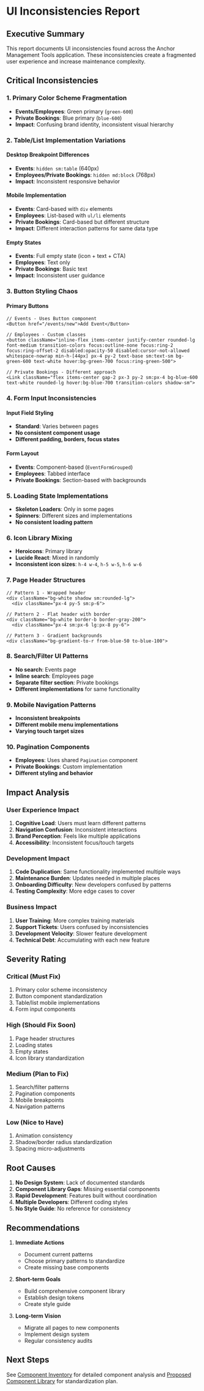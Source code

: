 # UI Inconsistencies Report

## Executive Summary
This report documents UI inconsistencies found across the Anchor Management Tools application. These inconsistencies create a fragmented user experience and increase maintenance complexity.

## Critical Inconsistencies

### 1. **Primary Color Scheme Fragmentation**
- **Events/Employees**: Green primary (`green-600`)
- **Private Bookings**: Blue primary (`blue-600`)
- **Impact**: Confusing brand identity, inconsistent visual hierarchy

### 2. **Table/List Implementation Variations**

#### Desktop Breakpoint Differences
- **Events**: `hidden sm:table` (640px)
- **Employees/Private Bookings**: `hidden md:block` (768px)
- **Impact**: Inconsistent responsive behavior

#### Mobile Implementation
- **Events**: Card-based with `div` elements
- **Employees**: List-based with `ul/li` elements
- **Private Bookings**: Card-based but different structure
- **Impact**: Different interaction patterns for same data type

#### Empty States
- **Events**: Full empty state (icon + text + CTA)
- **Employees**: Text only
- **Private Bookings**: Basic text
- **Impact**: Inconsistent user guidance

### 3. **Button Styling Chaos**

#### Primary Buttons
```tsx
// Events - Uses Button component
<Button href="/events/new">Add Event</Button>

// Employees - Custom classes
<button className="inline-flex items-center justify-center rounded-lg font-medium transition-colors focus:outline-none focus:ring-2 focus:ring-offset-2 disabled:opacity-50 disabled:cursor-not-allowed whitespace-nowrap min-h-[44px] px-4 py-2 text-base sm:text-sm bg-green-600 text-white hover:bg-green-700 focus:ring-green-500">

// Private Bookings - Different approach
<Link className="flex items-center gap-2 px-3 py-2 sm:px-4 bg-blue-600 text-white rounded-lg hover:bg-blue-700 transition-colors shadow-sm">
```

### 4. **Form Input Inconsistencies**

#### Input Field Styling
- **Standard**: Varies between pages
- **No consistent component usage**
- **Different padding, borders, focus states**

#### Form Layout
- **Events**: Component-based (`EventFormGrouped`)
- **Employees**: Tabbed interface
- **Private Bookings**: Section-based with backgrounds

### 5. **Loading State Implementations**

- **Skeleton Loaders**: Only in some pages
- **Spinners**: Different sizes and implementations
- **No consistent loading pattern**

### 6. **Icon Library Mixing**
- **Heroicons**: Primary library
- **Lucide React**: Mixed in randomly
- **Inconsistent icon sizes**: `h-4 w-4`, `h-5 w-5`, `h-6 w-6`

### 7. **Page Header Structures**

```tsx
// Pattern 1 - Wrapped header
<div className="bg-white shadow sm:rounded-lg">
  <div className="px-4 py-5 sm:p-6">

// Pattern 2 - Flat header with border
<div className="bg-white border-b border-gray-200">
  <div className="px-4 sm:px-6 lg:px-8 py-6">

// Pattern 3 - Gradient backgrounds
<div className="bg-gradient-to-r from-blue-50 to-blue-100">
```

### 8. **Search/Filter UI Patterns**

- **No search**: Events page
- **Inline search**: Employees page
- **Separate filter section**: Private bookings
- **Different implementations** for same functionality

### 9. **Mobile Navigation Patterns**

- **Inconsistent breakpoints**
- **Different mobile menu implementations**
- **Varying touch target sizes**

### 10. **Pagination Components**

- **Employees**: Uses shared `Pagination` component
- **Private Bookings**: Custom implementation
- **Different styling and behavior**

## Impact Analysis

### User Experience Impact
1. **Cognitive Load**: Users must learn different patterns
2. **Navigation Confusion**: Inconsistent interactions
3. **Brand Perception**: Feels like multiple applications
4. **Accessibility**: Inconsistent focus/touch targets

### Development Impact
1. **Code Duplication**: Same functionality implemented multiple ways
2. **Maintenance Burden**: Updates needed in multiple places
3. **Onboarding Difficulty**: New developers confused by patterns
4. **Testing Complexity**: More edge cases to cover

### Business Impact
1. **User Training**: More complex training materials
2. **Support Tickets**: Users confused by inconsistencies
3. **Development Velocity**: Slower feature development
4. **Technical Debt**: Accumulating with each new feature

## Severity Rating

### Critical (Must Fix)
1. Primary color scheme inconsistency
2. Button component standardization
3. Table/list mobile implementations
4. Form input components

### High (Should Fix Soon)
1. Page header structures
2. Loading states
3. Empty states
4. Icon library standardization

### Medium (Plan to Fix)
1. Search/filter patterns
2. Pagination components
3. Mobile breakpoints
4. Navigation patterns

### Low (Nice to Have)
1. Animation consistency
2. Shadow/border radius standardization
3. Spacing micro-adjustments

## Root Causes

1. **No Design System**: Lack of documented standards
2. **Component Library Gaps**: Missing essential components
3. **Rapid Development**: Features built without coordination
4. **Multiple Developers**: Different coding styles
5. **No Style Guide**: No reference for consistency

## Recommendations

1. **Immediate Actions**
   - Document current patterns
   - Choose primary patterns to standardize
   - Create missing base components

2. **Short-term Goals**
   - Build comprehensive component library
   - Establish design tokens
   - Create style guide

3. **Long-term Vision**
   - Migrate all pages to new components
   - Implement design system
   - Regular consistency audits

## Next Steps
See [Component Inventory](./03-component-inventory.md) for detailed component analysis and [Proposed Component Library](./05-proposed-component-library.md) for standardization plan.